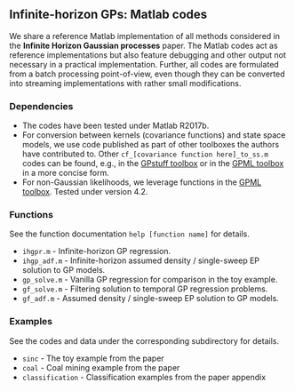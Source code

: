## Infinite-horizon GPs: Matlab codes

We share a reference Matlab implementation of all methods considered in the **Infinite Horizon Gaussian processes** paper. The Matlab codes act as reference implementations but also feature debugging and other output not necessary in a practical implementation. Further, all codes are formulated from a batch processing point-of-view, even though they can be converted into streaming implementations with rather small modifications.

### Dependencies

* The codes have been tested under Matlab R2017b.
* For conversion between kernels (covariance functions) and state space models, we use code published as part of other toolboxes the authors have contributed to. Other `cf_[covariance function here]_to_ss.m` codes can be found, e.g., in the [GPstuff toolbox](https://research.cs.aalto.fi/pml/software/gpstuff/) or in the [GPML toolbox](http://www.gaussianprocess.org/gpml/code/matlab/doc/) in a more concise form.
* For non-Gaussian likelihoods, we leverage functions in the [GPML toolbox](http://www.gaussianprocess.org/gpml/code/matlab/doc/). Tested under version 4.2.

### Functions

See the function documentation `help [function name]` for details.

* `ihgpr.m` - Infinite-horizon GP regression.
* `ihgp_adf.m` - Infinite-horizon assumed density / single-sweep EP solution to GP models.
* `gp_solve.m` - Vanilla GP regression for comparison in the toy example.
* `gf_solve.m` - Filtering solution to temporal GP regression problems.
* `gf_adf.m` - Assumed density / single-sweep EP solution to GP models.

### Examples

See the codes and data under the corresponding subdirectory for details.

* `sinc` - The toy example from the paper
* `coal` - Coal mining example from the paper
* `classification` - Classification examples from the paper appendix
